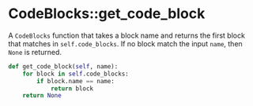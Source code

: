 # CodeBlocks::get_code_block

A `CodeBlocks` function that takes a block name and returns the first block that matches in `self.code_blocks`. If no block match the input `name`, then `None` is returned.


```python {name=CodeBlocks_funcs}
def get_code_block(self, name):
    for block in self.code_blocks:
        if block.name == name:
            return block
    return None
```
